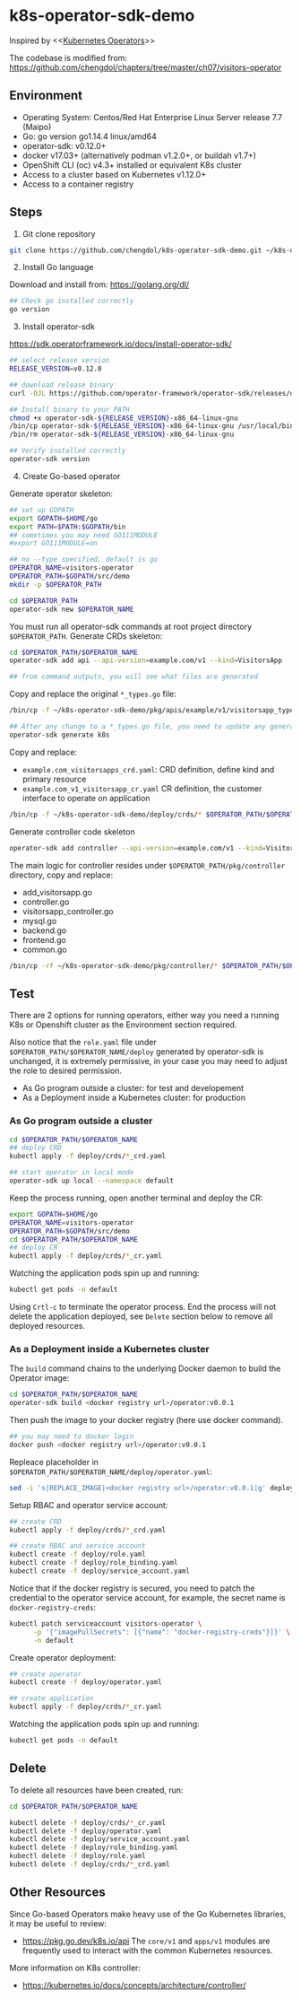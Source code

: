# k8s-operator-sdk-demo

Inspired by <<[Kubernetes Operators](https://www.amazon.com/Kubernetes-Operators-Automating-Container-Orchestration/dp/1492048046/ref=sr_1_1?crid=100BTNK8YSUT8&dchild=1&keywords=kubernetes+operators&qid=1591893369&sprefix=kubernetes+oper%2Caps%2C206&sr=8-1)>>

The codebase is modified from: 
https://github.com/chengdol/chapters/tree/master/ch07/visitors-operator 

## Environment
- Operating System: Centos/Red Hat Enterprise Linux Server release 7.7 (Maipo)
- Go: go version go1.14.4 linux/amd64
- operator-sdk: v0.12.0+
- docker v17.03+ (alternatively podman v1.2.0+, or buildah v1.7+)
- OpenShift CLI (oc) v4.3+ installed or equivalent K8s cluster
- Access to a cluster based on Kubernetes v1.12.0+
- Access to a container registry

## Steps
1. Git clone repository
```bash
git clone https://github.com/chengdol/k8s-operator-sdk-demo.git ~/k8s-operator-sdk-demo
```

2. Install Go language

Download and install from: https://golang.org/dl/
```bash
## Check go installed correctly
go version
```

3. Install operator-sdk

https://sdk.operatorframework.io/docs/install-operator-sdk/
```bash
## select release version
RELEASE_VERSION=v0.12.0

## download release binary
curl -OJL https://github.com/operator-framework/operator-sdk/releases/download/${RELEASE_VERSION}/operator-sdk-${RELEASE_VERSION}-x86_64-linux-gnu

## Install binary to your PATH 
chmod +x operator-sdk-${RELEASE_VERSION}-x86_64-linux-gnu
/bin/cp operator-sdk-${RELEASE_VERSION}-x86_64-linux-gnu /usr/local/bin/operator-sdk
/bin/rm operator-sdk-${RELEASE_VERSION}-x86_64-linux-gnu

## Verify installed correctly
operator-sdk version
```

4. Create Go-based operator

Generate operator skeleton:
```bash
## set up GOPATH
export GOPATH=$HOME/go
export PATH=$PATH:$GOPATH/bin
## sometimes you may need GO111MODULE
#export GO111MODULE=on

## no --type specified, default is go
OPERATOR_NAME=visitors-operator
OPERATOR_PATH=$GOPATH/src/demo
mkdir -p $OPERATOR_PATH

cd $OPERATOR_PATH
operator-sdk new $OPERATOR_NAME
```

You must run all operator-sdk commands at root project directory `$OPERATOR_PATH`.
Generate CRDs skeleton:
```bash
cd $OPERATOR_PATH/$OPERATOR_NAME
operator-sdk add api --api-version=example.com/v1 --kind=VisitorsApp

## from command outputs, you will see what files are generated
```

Copy and replace the original `*_types.go` file:
```bash
/bin/cp -f ~/k8s-operator-sdk-demo/pkg/apis/example/v1/visitorsapp_types.go $OPERATOR_PATH/$OPERATOR_NAME/pkg/apis/example/v1/visitorsapp_types.go

## After any change to a *_types.go file, you need to update any generated code
operator-sdk generate k8s
```

Copy and replace:

- `example.com_visitorsapps_crd.yaml`: CRD definition, define kind and primary resource
- `example.com_v1_visitorsapp_cr.yaml` CR definition, the customer interface to operate on application

```bash
/bin/cp -f ~/k8s-operator-sdk-demo/deploy/crds/* $OPERATOR_PATH/$OPERATOR_NAME/deploy/crds
```

Generate controller code skeleton
```bash
operator-sdk add controller --api-version=example.com/v1 --kind=VisitorsApp
```

The main logic for controller resides under `$OPERATOR_PATH/pkg/controller` directory, copy and replace:

- add_visitorsapp.go
- controller.go
- visitorsapp_controller.go
- mysql.go
- backend.go
- frontend.go
- common.go

```bash
/bin/cp -rf ~/k8s-operator-sdk-demo/pkg/controller/* $OPERATOR_PATH/$OPERATOR_NAME/pkg/controller
```

## Test
There are 2 options for running operators, either way you need a running K8s or Openshift cluster as the Environment section required.

Also notice that the `role.yaml` file under `$OPERATOR_PATH/$OPERATOR_NAME/deploy` generated by operator-sdk is unchanged, it is extremely permissive, in your case you may need to adjust the role to desired permission.

- As Go program outside a cluster: for test and developement
- As a Deployment inside a Kubernetes cluster: for production


### As Go program outside a cluster
```bash
cd $OPERATOR_PATH/$OPERATOR_NAME
## deploy CRD
kubectl apply -f deploy/crds/*_crd.yaml

## start operator in local mode
operator-sdk up local --namespace default
```

Keep the process running, open another terminal and deploy the CR:
```bash
export GOPATH=$HOME/go
OPERATOR_NAME=visitors-operator
OPERATOR_PATH=$GOPATH/src/demo
cd $OPERATOR_PATH/$OPERATOR_NAME
## deploy CR
kubectl apply -f deploy/crds/*_cr.yaml
```

Watching the application pods spin up and running:
```bash
kubectl get pods -n default
```
Using `Crtl-c` to terminate the operator process. End the process will not delete the application deployed, see `Delete` section below to remove all deployed resources.


### As a Deployment inside a Kubernetes cluster

The `build` command chains to the underlying Docker daemon to build the Operator image:
```bash
cd $OPERATOR_PATH/$OPERATOR_NAME
operator-sdk build <docker registry url>/operator:v0.0.1
```
Then push the image to your docker registry (here use docker command).
```bash
## you may need to docker login
docker push <docker registry url>/operator:v0.0.1
```

Repleace placeholder in `$OPERATOR_PATH/$OPERATOR_NAME/deploy/operator.yaml`:
```bash
sed -i 's|REPLACE_IMAGE|<docker registry url>/operator:v0.0.1|g' deploy/operator.yaml
```

Setup RBAC and operator service account:
```bash
## create CRD
kubectl apply -f deploy/crds/*_crd.yaml

## create RBAC and service account
kubectl create -f deploy/role.yaml
kubectl create -f deploy/role_binding.yaml
kubectl create -f deploy/service_account.yaml
```

Notice that if the docker registry is secured, you need to patch the credential to the operator service account, for example, the secret name is `docker-registry-creds`:
```bash
kubectl patch serviceaccount visitors-operator \
      -p '{"imagePullSecrets": [{"name": "docker-registry-creds"}]}' \
      -n default
```

Create operator deployment:
```bash
## create operator
kubectl create -f deploy/operator.yaml

## create application
kubectl apply -f deploy/crds/*_cr.yaml
```

Watching the application pods spin up and running:
```bash
kubectl get pods -n default
```

## Delete
To delete all resources have been created, run:
```bash
cd $OPERATOR_PATH/$OPERATOR_NAME

kubectl delete -f deploy/crds/*_cr.yaml
kubectl delete -f deploy/operator.yaml
kubectl delete -f deploy/service_account.yaml
kubectl delete -f deploy/role_binding.yaml
kubectl delete -f deploy/role.yaml
kubectl delete -f deploy/crds/*_crd.yaml
```

## Other Resources
Since Go-based Operators make heavy use of the Go Kubernetes libraries, it may be useful to review:
- https://pkg.go.dev/k8s.io/api
The `core/v1` and `apps/v1` modules are frequently used to interact with the common Kubernetes resources.

More information on K8s controller:
- https://kubernetes.io/docs/concepts/architecture/controller/


